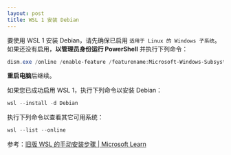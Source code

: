 ```yaml
---
layout: post
title: WSL 1 安装 Debian
---
```


要使用 WSL 1 安装 Debian，请先确保已启用 `适用于 Linux 的 Windows 子系统`。  
如果还没有启用，**以管理员身份运行 PowerShell** 并执行下列命令：
```PowerShell
dism.exe /online /enable-feature /featurename:Microsoft-Windows-Subsystem-Linux /all /norestart
```
**重启电脑**后继续。

如果您已成功启用 WSL 1，执行下列命令以安装 Debian：
```PowerShell
wsl --install -d Debian
```
执行下列命令以查看其它可用系统：
```PowerShell
wsl --list --online
```
参考：[旧版 WSL 的手动安装步骤 | Microsoft Learn](https://learn.microsoft.com/zh-cn/windows/wsl/install-manual)